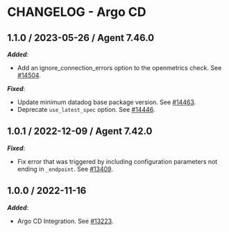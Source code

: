 # CHANGELOG - Argo CD

## 1.1.0 / 2023-05-26 / Agent 7.46.0

***Added***: 

* Add an ignore_connection_errors option to the openmetrics check. See [#14504](https://github.com/DataDog/integrations-core/pull/14504).

***Fixed***: 

* Update minimum datadog base package version. See [#14463](https://github.com/DataDog/integrations-core/pull/14463).
* Deprecate `use_latest_spec` option. See [#14446](https://github.com/DataDog/integrations-core/pull/14446).


## 1.0.1 / 2022-12-09 / Agent 7.42.0

***Fixed***: 

* Fix error that was triggered by including configuration parameters not ending in `_endpoint`. See [#13409](https://github.com/DataDog/integrations-core/pull/13409).


## 1.0.0 / 2022-11-16

***Added***: 

* Argo CD Integration. See [#13223](https://github.com/DataDog/integrations-core/pull/13223).


